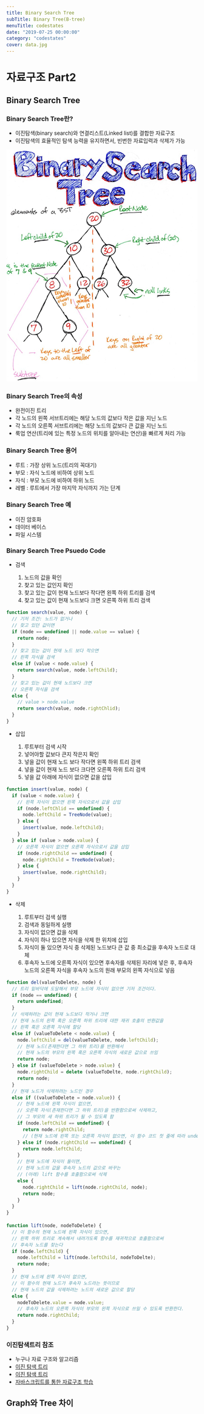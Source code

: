 ```yaml
---
title: Binary Search Tree
subTitle: Binary Tree(B-tree)
menuTitle: codestates
date: "2019-07-25 00:00:00"
category: "codestates"
cover: data.jpg
---
```


# 자료구조 Part2

## Binary Search Tree

### Binary Search Tree란?

- 이진탐색(binary search)와 연결리스트(Linked list)를 결합한 자료구조
- 이진탐색의 효율적인 탐색 능력을 유지하면서, 빈번한 자료입력과 삭제가 가능

![BST](BST.jpg)

### Binary Search Tree의 속성

- 완전이진 트리
- 각 노드의 왼쪽 서브트리에는 해당 노드의 값보다 작은 값을 지닌 노드
- 각 노드의 오른쪽 서브트리에는 해당 노드의 값보다 큰 값을 지닌 노드
- 룩업 연산(트리에 있는 특정 노드의 위치를 알아내는 연산)을 빠르게 처리 가능

### Binary Search Tree 용어

- 루트 : 가장 상위 노드(트리의 꼭대기)
- 부모 : 자식 노드에 비하여 상위 노드
- 자식 : 부모 노드에 비하여 하위 노드
- 레벨 : 루트에서 가장 마지막 자식까지 가는 단계

### Binary Search Tree 예

- 이진 암호화
- 데이터 베이스
- 파일 시스템

### Binary Search Tree Psuedo Code

- 검색

  1. 노드의 값을 확인
  2. 찾고 있는 값인지 확인
  3. 찾고 있는 값이 현재 노드보다 작다면 왼쪽 하위 트리를 검색
  4. 찾고 있는 값이 현재 노드보다 크면 오른쪽 하위 트리 검색

```javascript
function search(value, node) {
  // 기저 조건: 노드가 없거나
  // 찾고 있던 값이면
  if (node == undefined || node.value == value) {
    return node;
  }
  // 찾고 있는 값이 현재 노드 보다 작으면
  // 왼쪽 자식을 검색
  else if (value < node.value) {
    return search(value, node.leftChild);
  }
  // 찾고 있는 값이 현재 노드보다 크면
  // 오른쪽 자식을 검색
  else {
    // value > node.value
    return search(value, node.rightChlid);
  }
}
```

- 삽입

  1. 루트부터 검색 시작
  2. 넣어야할 값보다 큰지 작은지 확인
  3. 넣을 값이 현재 노드 보다 작다면 왼쪽 하위 트리 검색
  4. 넣을 값이 현재 노드 보다 크다면 오른쪽 하위 트리 검색
  5. 넣을 값 아래에 자식이 없으면 값을 삽입

```javascript
function insert(value, node) {
  if (value < node.value) {
    // 왼쪽 자식이 없으면 왼쪽 자식으로서 값을 삽입
    if (node.leftChlid == undefined) {
      node.leftChild = TreeNode(value);
    } else {
      insert(value, node.leftChild);
    }
  } else if (value > node.value) {
    // 오른쪽 자식이 없으면 오른쪽 자식으로서 값을 삽입
    if (node.rightChild == undefined) {
      node.rightChild = TreeNode(value);
    } else {
      insert(value, node.rightChild);
    }
  }
}
```

- 삭제

  1. 루트부터 검색 실행
  2. 검색과 동일하게 실행
  3. 자식이 없으면 값을 삭제
  4. 자식이 하나 있으면 자식을 삭제 한 위치에 삽입
  5. 자식이 둘 있으면 자식 중 삭제된 노드보다 큰 값 중 최소값을 후속자 노드로 대체
  6. 후속자 노드에 오른쪽 자식이 있으면 후속자를 삭제된 자리에 넣은 후, 후속자 노드의 오른쪽 자식을 후속자 노드의 원래 부모의 왼쪽 자식으로 넣음

```javascript
function del(valueToDelete, node) {
  // 트리 밑바닥에 도달해서 부모 노드에 자식이 없으면 기저 조건이다.
  if (node == undefined) {
    return undefined;
  }
  // 삭제하려는 값이 현재 노드보다 작거나 크면
  // 현재 노드의 왼쪽 혹은 오른쪽 하위 트리에 대한 재귀 호출의 반환값을
  // 왼쪽 혹은 오른쪽 자식에 할당
  else if (valueToDelete < node.value) {
    node.leftChild = del(valueToDelete, node.leftChild);
    // 현재 노드(존재한다면 그 하위 트리)를 반환해서
    // 현재 노드의 부모의 왼쪽 혹은 오른쪽 자식의 새로운 값으로 쓰임
    return node;
  } else if (valueToDelete > node.value) {
    node.rightChild = delete (valueToDelte, node.rightChild);
    return node;
  }
  // 현재 노드가 삭제하려는 노드인 경우
  else if ((valueToDelete = node.value)) {
    // 현재 노드에 왼쪽 자식이 없으면,
    // 오른쪽 자식(존재한다면 그 하위 트리)을 반환함으로써 삭제하고,
    // 그 부모의 새 하위 트리가 될 수 있도록 함
    if (node.leftChild == undefined) {
      return node.rightChild;
      // (현재 노드에 왼쪽 또는 오른쪽 자식이 없으면, 이 함수 코드 첫 줄에 따라 undefined로 끝남)
    } else if (node.rightChild == undefined) {
      return node.leftChild;
    }
    // 현재 노드에 자식이 둘이면,
    // 현재 노드의 값을 후속자 노드의 값으로 바꾸는
    // (아래) lift 함수를 호출함으로써 삭제
    else {
      node.rightChild = lift(node.rightChild, node);
      return node;
    }
  }
}

function lift(node, nodeToDelete) {
  // 이 함수의 현재 노드에 왼쪽 자식이 있으면,
  // 왼쪽 하위 트리로 계속해서 내려가도록 함수를 재귀적으로 호출함으로써
  // 후속자 노드를 찾는다
  if (node.leftChild) {
    node.leftChild = lift(node.leftChild, nodeToDelte);
    return node;
  }
  // 현재 노드에 왼쪽 자식이 없으면,
  // 이 함수의 현재 노드가 후속자 노드라는 뜻이므로
  // 현재 노드의 값을 삭제하려는 노드의 새로운 값으로 할당
  else {
    nodeToDelete.value = node.value;
    // 후속자 노드의 오른쪽 자식이 부모의 왼쪽 자식으로 쓰일 수 있도록 반환한다.
    return node.rightChild;
  }
}
```

### 이진탐색트리 참조

- 누구나 자료 구조와 알고리즘
- [이진 탐색 트리](https://idea-sketch.tistory.com/26)
- [이진 탐색 트리](https://gmlwjd9405.github.io/2018/08/12/data-structure-tree.html)
- [자바스크립트를 통한 자료구조 학습](https://github.com/scratchstudio/dsa-js-study)

## Graph와 Tree 차이
